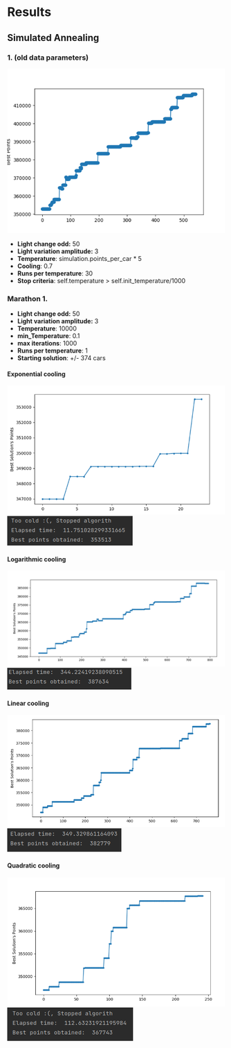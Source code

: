 # Results

## Simulated Annealing

### 1. (old data parameters)
![](images/Figure_1.png)

- **Light change odd:** 50
- **Light variation amplitude:** 3
- **Temperature**: simulation.points_per_car * 5
- **Cooling**: 0.7
- **Runs per temperature**: 30
- **Stop criteria**: self.temperature > self.init_temperature/1000


### Marathon 1.
- **Light change odd:** 50
- **Light variation amplitude:** 3
- **Temperature**: 10000
- **min_Temperature**: 0.1
- **max iterations**: 1000
- **Runs per temperature**: 1
- **Starting solution**: +/- 374 cars

#### Exponential cooling

![](images/sim-annealing/run1expcooling.png)
![](images/sim-annealing/run1expcoolingresults.png)


#### Logarithmic cooling

![](images/sim-annealing/run1logcooling.png)
![](images/sim-annealing/run1logcoolingresults.png)

#### Linear cooling

![](images/sim-annealing/run1lincooling.png)
![](images/sim-annealing/run1lincoolingresults.png)

#### Quadratic cooling

![](images/sim-annealing/run1quacooling.png)
![](images/sim-annealing/run1quacoolingresults.png)